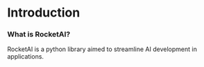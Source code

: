 # Introduction

### What is RocketAI?

RocketAI is a python library aimed to streamline AI development in applications.
